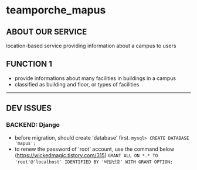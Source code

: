 # teamporche_mapus

## ABOUT OUR SERVICE
location-based service providing information about a campus to users


## FUNCTION 1
- provide informations about many facilities in buildings in a campus
- classified as building and floor, or types of facilities


-----------------------------
## DEV ISSUES
### BACKEND: Django
- before migration, should create 'database' first. 
  `mysql> CREATE DATABASE 'mapus';`
- to renew the password of 'root' account, use the command below (https://wickedmagic.tistory.com/315)
  `GRANT ALL ON *.* TO 'root'@'localhost' IDENTIFIED BY '비밀번호' WITH GRANT OPTION;`
